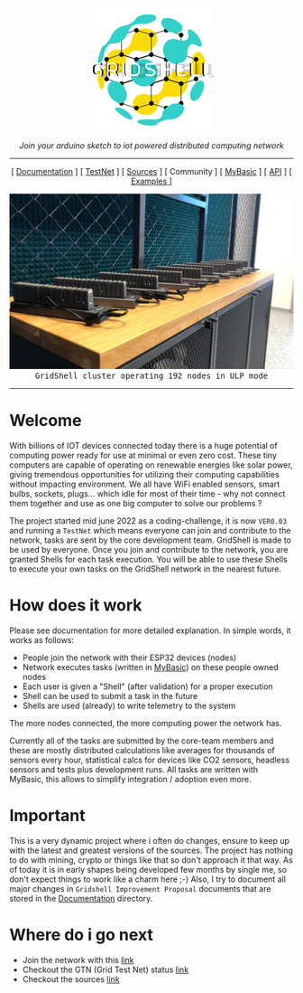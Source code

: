 <p align="center">
  <img  src="https://github.com/invpe/gridshell/blob/main/Resources/gridshell_small.png">
</p>

<p align="center">
  <i>Join your arduino sketch to iot powered distributed computing network</i>
</p>
 

- - - - - - - - - - - -

 
<div align="center">
 
[ [Documentation](https://github.com/invpe/gridshell/tree/main/Documentation) ] [ [TestNet](https://api.gridshell.net/status/) ] [ [Sources](https://github.com/invpe/gridshell/tree/main/Sources) ] [ Community ] [ [MyBasic](https://github.com/paladin-t/my_basic) ] [ [API](https://github.com/invpe/GridShell/tree/main/Documentation/API) ] [ [ Examples ](https://github.com/invpe/GridShell/tree/main/Sources/Integrations) ]
  
</div> 

<img src=https://github.com/invpe/gridshell/blob/main/Resources/GSEP.png>
<div align="center"><tt>GridShell cluster operating 192 nodes in ULP mode</tt></div>
   
-----   

# Welcome

With billions of IOT devices connected today there is a huge potential of computing power ready for use at minimal or even zero cost. These tiny computers are capable of operating on renewable energies like solar power, giving tremendous opportunities for utilizing their computing capabilities without impacting environment. We all have WiFi enabled sensors, smart bulbs, sockets, plugs... which idle for most of their time - why not connect them together and use as one big computer to solve our problems ?

The project started mid june 2022 as a coding-challenge, it is now `VER0.03` and running a `TestNet` which means everyone can join and contribute to the network, tasks are sent by the core development team. GridShell is made to be used by everyone. Once you join and contribute to the network, you are granted Shells for each task execution. You will be able to use these Shells to execute your own tasks on the GridShell network in the nearest future.


# How does it work 

Please see documentation for more detailed explanation. In simple words, it works as follows:

- People join the network with their ESP32 devices (nodes)
- Network executes tasks (written in [MyBasic](https://github.com/paladin-t/my_basic)) on these people owned nodes
- Each user is given a "Shell" (after validation) for a proper execution
- Shell can be used to submit a task in the future 
- Shells are used (already) to write telemetry to the system

The more nodes connected, the more computing power the network has.

Currently all of the tasks are submitted by the core-team members and these are mostly distributed calculations like averages for thousands of sensors every hour, statistical calcs for devices like CO2 sensors, headless sensors and tests plus development runs. All tasks are written with MyBasic, this allows to simplify integration / adoption even more.

# Important

This is a very dynamic project where i often do changes, ensure to keep up with the latest and greatest versions of the sources.
The project has nothing to do with mining, crypto or things like that so don't approach it that way. As of today it is in early shapes
being developed few months by single me, so don't expect things to work like a charm here ;-)
Also,
I try to document all major changes in `Gridshell Improvement Proposal` documents that are stored in the [Documentation](https://github.com/invpe/gridshell/tree/main/Documentation) directory.

# Where do i go next

- Join the network with this [link](https://github.com/invpe/GridShell/tree/main/Documentation/Tutorials)
- Checkout the GTN (Grid Test Net) status [link](https://api.gridshell.net/status/)
- Checkout the sources [link](https://github.com/invpe/GridShell/tree/main/Sources)

 


 

 
  
    

  

